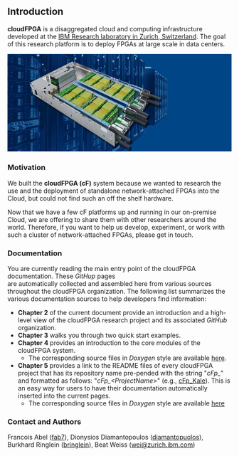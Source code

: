 
## Introduction

**cloudFPGA** is a disaggregated cloud and computing infrastructure developed at the 
[IBM Research laboratory in Zurich, Switzerland](https://www.zurich.ibm.com/cci/cloudFPGA/).
The goal of this research platform is to deploy FPGAs at large scale in data centers.

![Rendered-view-of-the-cF-chassis](imgs/fig1.jpeg)

### Motivation

We built the **cloudFPGA (cF)** system because we wanted to research the use and the deployment of 
standalone network-attached FPGAs into the Cloud, but could not find such an off the shelf hardware.

Now that we have a few cF platforms up and running in our on-premise Cloud, we are offering to 
share them with other researchers around the world. Therefore, if you want to help us develop, 
experiment, or work with such a cluster of network-attached FPGAs, please get in touch.

### Documentation

You are currently reading the main entry point of the cloudFPGA documentation. These *GitHup* pages  
are automatically collected and assembled here from various sources throughout the cloudFPGA
organization. The following list summarizes the various documentation sources to help developers 
find information:
* **Chapter 2** of the current document provide an introduction and a high-level view of the 
  cloudFPGA research project and its associated *GitHub* organization.
* **Chapter 3** walks you through two quick start examples. 
* **Chapter 4** provides an introduction to the core modules of the cloudFPGA system.
    * The corresponding source files in *Doxygen* style are available 
    [here](https://cloudfpga.github.io/Dox/group__cFDK.html). 
* **Chapter 5** provides a link to the README files of every cloudFPGA 
  project that has its repository name pre-pended with the string "*cFp_*" and formatted as 
  follows: "*cFp_\<ProjectName\>*" (e.g., [cFp_Kale](https://github.com/cloudFPGA/cFp_HelloKale)). 
  This is an easy way for users to have their documentation automatically inserted into the 
  current pages. 
    * The corresponding source files in *Doxygen* style are available
    [here](https://cloudfpga.github.io/Dox/group__cFp.html)

### Contact and Authors

Francois Abel ([fab7](https://github.com/fab7)), 
Dionysios Diamantopoulos ([diamantopuolos](https://github.com/diamantopoulos)), 
Burkhard Ringlein ([bringlein](https://github.com/bringlein)), 
Beat Weiss (wei@zurich.ibm.com)
 

